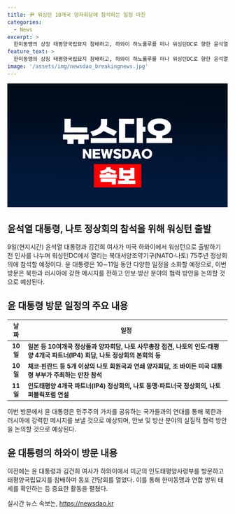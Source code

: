 ```yaml
---
title: 尹 워싱턴 10개국 양자회담에 참석하는 일정 마친
categories:
  - News
excerpt: >
  한미동맹의 상징 태평양국립묘지 참배하고, 하와이 하노룰루를 떠나 워싱턴DC로 향한 윤석열 대통령. 나토 정상회의에서 북한과 러시아에 강한 메시지를 발신한 뒤, 나토 퍼블릭포럼에 단독 연설 예정. 요새 미국과의 동맹을 확인하며 군사적 중요성이 큰 사령부 방문. 클릭해서 전체 기사 보러가기!
feature_text: >
  한미동맹의 상징 태평양국립묘지 참배하고, 하와이 하노룰루를 떠나 워싱턴DC로 향한 윤석열 대통령. 나토 정상회의에서 북한과 러시아에 강한 메시지를 발신한 뒤, 나토 퍼블릭포럼에 단독 연설 예정. 요새 미국과의 동맹을 확인하며 군사적 중요성이 큰 사령부 방문. 클릭해서 전체 기사 보러가기!
image: '/assets/img/newsdao_breakingnews.jpg'
---
```


<p><img src="/assets/img/newsdao_breakingnews.jpg" alt="ranknews 속보" /></p>

<h2 data-ke-size="size26">윤석열 대통령, 나토 정상회의 참석을 위해 워싱턴 출발</h2>

<p data-ke-size="size16">9일(현지시간) 윤석열 대통령과 김건희 여사가 미국 하와이에서 워싱턴으로 출발하기 전 인사를 나누며 워싱턴DC에서 열리는 북대서양조약기구(NATO·나토) 75주년 정상회의에 참석할 예정이다. 윤 대통령은 10∼11일 동안 다양한 일정을 소화할 예정으로, 이번 방문은 북한과 러시아에 강한 메시지를 전하고 안보·방산 분야의 협력 방안을 논의할 것으로 예상된다.</p>

<h2 data-ke-size="size26">윤 대통령 방문 일정의 주요 내용</h2>

<table>
    <thead>
        <tr>
            <th>날짜</th>
            <th>일정</th>
        </tr>
    </thead>
    <tbody>
        <tr>
            <td style="text-align: center; height: 17px;"><b>10일</b></td>
            <td><b>일본 등 10여개국 정상들과 양자회담, 나토 사무총장 접견, 나토의 인도·태평양 4개국 파트너(IP4) 회담, 나토 정상회의 본회의 등</b></td>
        </tr>
        <tr>
            <td style="text-align: center; height: 17px;"><b>10일</b></td>
            <td><b>체코·핀란드 등 5개 이상의 나토 회원국과 연쇄 양자회담, 조 바이든 미국 대통령 부부가 주최하는 만찬 참석</b></td>
        </tr>
        <tr>
            <td style="text-align: center; height: 17px;"><b>11일</b></td>
            <td><b>인도태평양 4개국 파트너(IP4) 정상회의, 나토 동맹·파트너국 정상회의, 나토 퍼블릭포럼 연설</b></td>
        </tr>
    </tbody>
</table>

<p data-ke-size="size16">이번 방문에서 윤 대통령은 민주주의 가치를 공유하는 국가들과의 연대를 통해 북한과 러시아에 강력한 메시지를 보낼 것으로 예상되며, 안보 및 방산 분야의 실질적 협력 방안을 논의할 것으로 예상된다.</p>

<h2 data-ke-size="size26">윤 대통령의 하와이 방문 내용</h2>

<p data-ke-size="size16">이전에는 윤 대통령과 김건희 여사가 하와이에서 미군의 인도태평양사령부를 방문하고 태평양국립묘지를 참배하며 동포 간담회를 열었다. 이를 통해 한미동맹과 연합 방위 태세를 확인하는 등 중요한 활동을 펼쳤다.</p>
실시간 뉴스 속보는, <a href="https://newsdao.kr" rel="dofollow">https://newsdao.kr</a>


